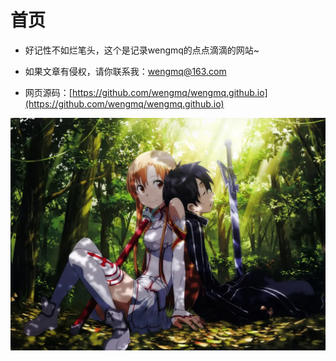 # 首页

- 好记性不如烂笔头，这个是记录wengmq的点点滴滴的网站~

- 如果文章有侵权，请你联系我：wengmq@163.com

- 网页源码：[https://github.com/wengmq/wengmq.github.io](https://github.com/wengmq/wengmq.github.io)

![index1](./assets/index1.png)
